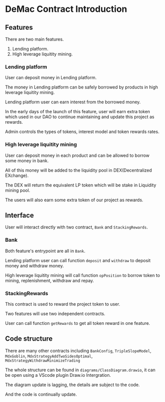 # DeMac Contract Introduction
## Features

There are two main features.

1. Lending platform.
2. High leverage liquitity mining.

### Lending platform

User can deposit money in Lending platform.

The money in Lending platform can be safely borrowed by products in high leverage liquitity mining.

Lending platform user can earn interest from the borrowed money.

In the early days of the launch of this feature, user will earn extra token which used in our DAO to continue maintaining and update this project as rewards.

Admin controls the types of tokens, interest model and token rewards rates.

### High leverage liquitity mining

User can deposit money in each product and can be allowed to borrow some money in bank.

All of this money will be added to the liquidity pool in DEX(Decentralized EXchange).

The DEX will return the equivalent LP token which will be stake in Liquidity mining pool.

The users will also earn some extra token of our project as rewards.

## Interface

 User will interact directly with two contract, `Bank` and `StackingRewards`.

### Bank

Both feature's entrypoint are all in `Bank`.

Lending platform user can call function `deposit` and `withdraw` to deposit money and withdraw money.

High leverage liquitity mining will call function `opPosition` to borrow token to mining, replenishment, withdraw and repay.

### StackingRewards

This contract is used to reward the project token to user.

Two features will use two independent contracts.

User can call function `getRewards` to get all token reward in one feature.

## Code structure

There are many other contracts including `BankConfig`, `TripleSlopeModel`, `MdxGoblin`, `MdxStrategyAddTwoSidesOptimal`, `MdxStrategyWithdrawMinimizeTrading`

The whole structure can be found in `diagrams/ClassDiagram.drawio`, it can be open using a VScode plugin Draw.io Intergration.

The diagram update is lagging, the details are subject to the code.

And the code is continually update.
